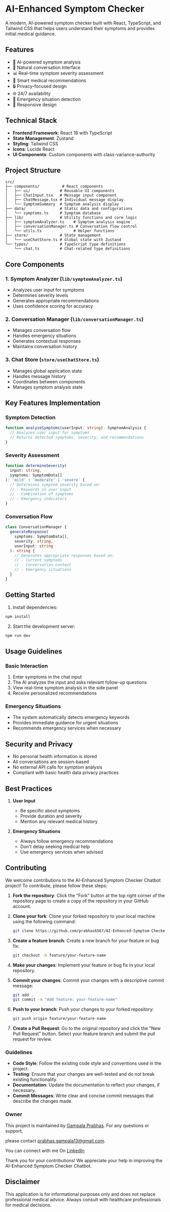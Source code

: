 # AI-Enhanced Symptom Checker

A modern, AI-powered symptom checker built with React, TypeScript, and Tailwind CSS that helps users understand their symptoms and provides initial medical guidance.

## Features

- 🤖 AI-powered symptom analysis
- 💬 Natural conversation interface
- 📊 Real-time symptom severity assessment
- 🏥 Smart medical recommendations
- 🔒 Privacy-focused design
- 🌐 24/7 availability
- 🎯 Emergency situation detection
- 📱 Responsive design

## Technical Stack

- **Frontend Framework**: React 18 with TypeScript
- **State Management**: Zustand
- **Styling**: Tailwind CSS
- **Icons**: Lucide React
- **UI Components**: Custom components with class-variance-authority

## Project Structure

```
src/
├── components/          # React components
│   ├── ui/             # Reusable UI components
│   ├── ChatInput.tsx   # Message input component
│   ├── ChatMessage.tsx # Individual message display
│   └── SymptomSummary  # Symptom analysis display
├── data/               # Static data and configurations
│   └── symptoms.ts     # Symptom database
├── lib/                # Utility functions and core logic
│   ├── symptomAnalyzer.ts    # Symptom analysis engine
│   ├── conversationManager.ts # Conversation flow control
│   └── utils.ts              # Helper functions
├── store/              # State management
│   └── useChatStore.ts # Global state with Zustand
└── types/              # TypeScript type definitions
    └── chat.ts         # Chat-related type definitions
```

## Core Components

### 1. Symptom Analyzer (`lib/symptomAnalyzer.ts`)
- Analyzes user input for symptoms
- Determines severity levels
- Generates appropriate recommendations
- Uses confidence scoring for accuracy

### 2. Conversation Manager (`lib/conversationManager.ts`)
- Manages conversation flow
- Handles emergency situations
- Generates contextual responses
- Maintains conversation history

### 3. Chat Store (`store/useChatStore.ts`)
- Manages global application state
- Handles message history
- Coordinates between components
- Manages symptom analysis state

## Key Features Implementation

### Symptom Detection
```typescript
function analyzeSymptoms(userInput: string): SymptomAnalysis {
  // Analyzes user input for symptoms
  // Returns detected symptoms, severity, and recommendations
}
```

### Severity Assessment
```typescript
function determineSeverity(
  input: string,
  symptoms: SymptomData[]
): 'mild' | 'moderate' | 'severe' {
  // Determines symptom severity based on:
  // - Keywords in user input
  // - Combination of symptoms
  // - Emergency indicators
}
```

### Conversation Flow
```typescript
class ConversationManager {
  generateResponse(
    symptoms: SymptomData[],
    severity: string,
    userInput: string
  ): string {
    // Generates appropriate responses based on:
    // - Current symptoms
    // - Conversation context
    // - Emergency situations
  }
}
```

## Getting Started

1. Install dependencies:
```bash
npm install
```

2. Start the development server:
```bash
npm run dev
```

## Usage Guidelines

### Basic Interaction
1. Enter symptoms in the chat input
2. The AI analyzes the input and asks relevant follow-up questions
3. View real-time symptom analysis in the side panel
4. Receive personalized recommendations

### Emergency Situations
- The system automatically detects emergency keywords
- Provides immediate guidance for urgent situations
- Recommends emergency services when necessary

## Security and Privacy

- No personal health information is stored
- All conversations are session-based
- No external API calls for symptom analysis
- Compliant with basic health data privacy practices

## Best Practices

1. **User Input**
   - Be specific about symptoms
   - Provide duration and severity
   - Mention any relevant medical history

2. **Emergency Situations**
   - Always follow emergency recommendations
   - Don't delay seeking medical help
   - Use emergency services when advised

## Contributing

We welcome contributions to the AI-Enhanced Symptom Checker Chatbot project! To contribute, please follow these steps:

1. **Fork the repository**: Click the "Fork" button at the top right corner of the repository page to create a copy of the repository in your GitHub account.

2. **Clone your fork**: Clone your forked repository to your local machine using the following command:
    ```bash
    git clone https://github.com/prabhas6567/AI-Enhanced-Symptom-Checker-Chatbot.git
    ```

3. **Create a feature branch**: Create a new branch for your feature or bug fix:
    ```bash
    git checkout -b feature/your-feature-name
    ```

4. **Make your changes**: Implement your feature or bug fix in your local repository.

5. **Commit your changes**: Commit your changes with a descriptive commit message:
    ```bash
    git add .
    git commit -m "Add feature: your-feature-name"
    ```

6. **Push to your branch**: Push your changes to your forked repository:
    ```bash
    git push origin feature/your-feature-name
    ```

7. **Create a Pull Request**: Go to the original repository and click the "New Pull Request" button. Select your feature branch and submit the pull request for review.

### Guidelines

- **Code Style**: Follow the existing code style and conventions used in the project.
- **Testing**: Ensure that your changes are well-tested and do not break existing functionality.
- **Documentation**: Update the documentation to reflect your changes, if necessary.
- **Commit Messages**: Write clear and concise commit messages that describe the changes made.


### Owner

This project is maintained by [Gampala Prabhas](https://github.com/prabhas6567). For any questions or support,

please contact [prabhas.gampala13@gmail.com](mailto:prabhas.gampala13@gmail.com).

You can connect with me On [LinkedIn](https://www.linkedin.com/in/gampala-prabhas-b2001722a/)

Thank you for your contributions! We appreciate your help in improving the AI-Enhanced Symptom Checker Chatbot.



## Disclaimer

This application is for informational purposes only and does not replace professional medical advice. Always consult with healthcare professionals for medical decisions.
